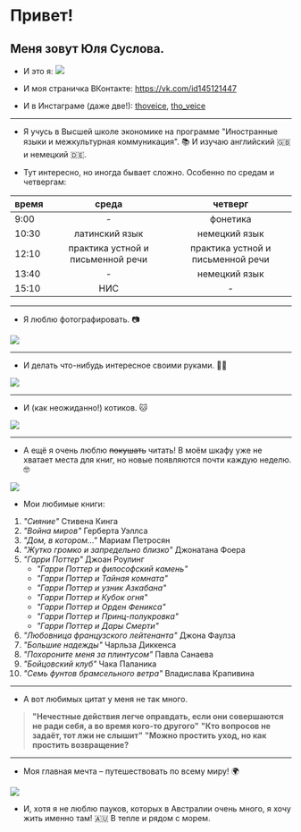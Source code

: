 # Привет!

## Меня зовут Юля Суслова.

+ И это я: 
![ ](https://pp.userapi.com/c837530/v837530540/4ccb9/y3RabJsWvhs.jpg "-")

+ И моя страничка ВКонтакте: <https://vk.com/id145121447>

+ И в Инстаграме (даже две!): [thoveice](https://www.instagram.com/thoveice "мой инстаграм"), [tho_veice](https://www.instagram.com/tho_veice "мой инстаграм-2")

***

+ Я учусь в Высшей школе экономике на программе "Иностранные языки и межкультурная коммуникация". 📚 И изучаю английский 🇬🇧 и немецкий 🇩🇪.

+ Тут интересно, но иногда бывает сложно. 
Особенно по средам и четвергам:

время |среда|четверг
:---|:---:|:---:
9:00|-|фонетика
10:30|латинский язык|немецкий язык
12:10|практика устной и письменной речи|практика устной и письменной речи
13:40|-|немецкий язык
15:10|НИС|-

* * *

+ Я люблю фотографировать. 📷

![ ](http://oboi-dlja-stola.ru/file/1610/760x0/16:9/Кот-и-фотоаппарат.jpg "-")

***

+ И делать что-нибудь интересное своими руками. 👐🏻

![ ](https://i1.wallbox.ru/wallpapers/main/201531/74952eec142177f.jpg "-")

***

+ И (как неожиданно!) котиков. 🐱

![ ](http://kotemot.com/uploads/images/00/00/05/2014/07/27/bd514a.jpg "-")

***

+ А ещё я очень люблю ~~покушать~~ читать! В моём шкафу уже не хватает места для книг, но новые появляются почти каждую неделю. 🤓

![ ](http://kirovnet.ru/files/img/news/91219/70326.jpg "-")

+ Мои любимые книги:
1. *"Сияние"* Стивена Кинга
2. *"Война миров"* Герберта Уэллса
3. *"Дом, в котором..."* Мариам Петросян
4. *"Жутко громко и запредельно близко"* Джонатана Фоера
5. *"Гарри Поттер"* Джоан Роулинг
   - *"Гарри Поттер и философский камень"*
   - *"Гарри Поттер и Тайная комната"*
   - *"Гарри Поттер и узник Азкабана"*
   - *"Гарри Поттер и Кубок огня"*
   - *"Гарри Поттер и Орден Феникса"*
   - *"Гарри Поттер и Принц-полукровка"*
   - *"Гарри Поттер и Дары Смерти"*
6. *"Любовница французского лейтенанта"* Джона Фаулза
7. *"Большие надежды"* Чарльза Диккенса
8. *"Похороните меня за плинтусом"* Павла Санаева
9. *"Бойцовский клуб"* Чака Паланика
10. *"Семь фунтов брамсельного ветра"* Владислава Крапивина

***

+ А вот любимых цитат у меня не так много. 

> **"Нечестные действия легче оправдать, если они совершаются не ради себя, а во время кого-то другого"**
> **"Кто вопросов не задаёт, тот лжи не слышит"**
> **"Можно простить уход, но как простить возвращение?**

***

+ Моя главная мечта – путешествовать по всему миру! 🌍

![ ](https://cs.pikabu.ru/post_img/2014/01/07/11/1389116853_1058751523.jpg "-")

+ И, хотя я не люблю пауков, которых в Австралии очень много, я хочу жить именно там! 🇦🇺 В тепле и рядом с морем. 



